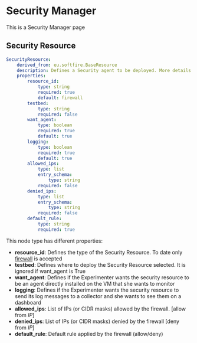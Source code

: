 # Security Manager
 
This is a Security Manager page

## Security Resource

```yaml
SecurityResource:
    derived_from: eu.softfire.BaseResource
    description: Defines a Security agent to be deployed. More details on *docu_URL*
    properties:
        resource_id:
            type: string
            required: true
            default: firewall
        testbed:
            type: string
            required: false
        want_agent:
            type: boolean
            required: true
            default: true
        logging:
            type: boolean
            required: true
            default: true
        allowed_ips:
            type: list
            entry_schema:
                type: string
            required: false
        denied_ips:
            type: list
            entry_schema:
                type: string
            required: false
        default_rule:
            type: string
            required: true
```
 
This node type has different properties:

* **resource_id**: Defines the type of the Security Resource. To date only [firewall][firewall] is accepted
* **testbed**: Defines where to deploy the Security Resource selected. It is ignored if want_agent is True
* **want_agent**: Defines if the Experimenter wants the security resource to be an agent directly installed on the VM that she wants to monitor
* **logging**: Defines if the Experimenter wants the security resource to send its log messages to a collector and she wants to see them on a dashboard
* **allowed_ips**: List of IPs (or CIDR  masks) allowed by the firewall. [allow from *IP*]
* **denied_ips**: List of IPs (or CIDR masks) denied by the firewall [deny from *IP*]
* **default_rule**: Default rule applied by the firewall (allow/deny)

<!--
 References
-->
 
[node_types]:etc/softfire_node_types.yaml
[firewall]:firewall.adoc

